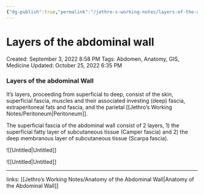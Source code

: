```yaml
---
{"dg-publish":true,"permalink":"/jethro-s-working-notes/layers-of-the-abdominal-wall/","dgPassFrontmatter":true}
---
```



# Layers of the abdominal wall

Created: September 3, 2022 8:58 PM
Tags: Abdomen, Anatomy, GIS, Medicine
Updated: October 25, 2022 6:35 PM

### Layers of the abdominal Wall

It’s layers, proceeding from superficial to deep, consist of the skin, superficial fascia, muscles and their associated investing (deep) fascia, extraperitoneal fats and fascia, and the parietal [[Jethro’s Working Notes/Peritoneum\|Peritoneum]].

The superficial fascia of the abdominal wall consist of 2 layers, 1) the superficial fatty layer of subcutaneous tissue (Camper fascia) and 2) the deep membranous layer of subcutaneous tissue (Scarpa fascia).

![[Untitled\|Untitled]]

![[Untitled\|Untitled]]

---

links: [[Jethro’s Working Notes/Anatomy of the Abdominal Wall\|Anatomy of the Abdominal Wall]]